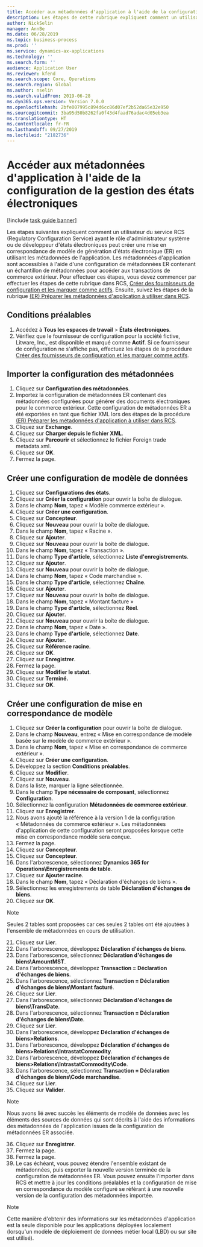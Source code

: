 ```yaml
---
title: Accéder aux métadonnées d'application à l'aide de la configuration de la gestion des états électroniques
description: Les étapes de cette rubrique expliquent comment un utilisateur du service RCS (Regulatory Configuration Service) peut créer une mise en correspondance de modèle de génération d'états électroniques (ER) à l'aide des métadonnées de Finance and Operations.
author: NickSelin
manager: AnnBe
ms.date: 06/28/2019
ms.topic: business-process
ms.prod: ''
ms.service: dynamics-ax-applications
ms.technology: ''
ms.search.form: ''
audience: Application User
ms.reviewer: kfend
ms.search.scope: Core, Operations
ms.search.region: Global
ms.author: nselin
ms.search.validFrom: 2019-06-28
ms.dyn365.ops.version: Version 7.0.0
ms.openlocfilehash: 2bfe007995c894d6cc86d07ef2b52da65e32e950
ms.sourcegitcommit: 3ba95d50b8262fa0f43d4faad76adac4d05eb3ea
ms.translationtype: HT
ms.contentlocale: fr-FR
ms.lasthandoff: 09/27/2019
ms.locfileid: "2182736"
---
```

# <a name="access-application-metadata-by-using-er-configuration"></a>Accéder aux métadonnées d'application à l'aide de la configuration de la gestion des états électroniques

[!include [task guide banner](../../includes/task-guide-banner.md)]

Les étapes suivantes expliquent comment un utilisateur du service RCS (Regulatory Configuration Service) ayant le rôle d'administrateur système ou de développeur d'états électroniques peut créer une mise en correspondance de modèle de génération d'états électronique (ER) en utilisant les métadonnées de l'application. Les métadonnées d'application sont accessibles à l'aide d'une configuration de métadonnées ER contenant un échantillon de métadonnées pour accéder aux transactions de commerce extérieur. Pour effectuer ces étapes, vous devez commencer par effectuer les étapes de cette rubrique dans RCS, [Créer des fournisseurs de configuration et les marquer comme actifs](er-configuration-provider-mark-it-active-2016-11.md). Ensuite, suivez les étapes de la rubrique [(ER) Préparer les métadonnées d'application à utiliser dans RCS](prepare-application-metadata-rcs.md).

## <a name="prerequisites"></a>Conditions préalables
1. Accédez à **Tous les espaces de travail** > **États électroniques**. 
2. Vérifiez que le fournisseur de configuration pour la société fictive, Litware, Inc., est disponible et marqué comme **Actif**. Si ce fournisseur de configuration ne s'affiche pas, effectuez les étapes de la procédure [Créer des fournisseurs de configuration et les marquer comme actifs](er-configuration-provider-mark-it-active-2016-11.md). 

## <a name="import-metadata-configuration"></a>Importer la configuration des métadonnées 
1. Cliquez sur **Configuration des métadonnées**. 
2. Importez la configuration de métadonnées ER contenant des métadonnées configurées pour générer des documents électroniques pour le commerce extérieur. Cette configuration de métadonnées ER a été exportées en tant que fichier XML lors des étapes de la procédure [(ER) Préparer les métadonnées d'application à utiliser dans RCS](prepare-application-metadata-rcs.md). 
3. Cliquez sur **Exchange**. 
4. Cliquez sur **Charger depuis le fichier XML**. 
5. Cliquez sur **Parcourir** et sélectionnez le fichier Foreign trade metadata.xml. 
6. Cliquez sur **OK**. 
7. Fermez la page. 

## <a name="create-data-model-configuration"></a>Créer une configuration de modèle de données
1. Cliquez sur **Configurations des états**. 
2. Cliquez sur **Créer la configuration** pour ouvrir la boîte de dialogue. 
3. Dans le champ **Nom**, tapez « Modèle commerce extérieur ». 
4. Cliquez sur **Créer une configuration**. 
5. Cliquez sur **Concepteur**. 
6. Cliquez sur **Nouveau** pour ouvrir la boîte de dialogue. 
7. Dans le champ **Nom**, tapez « Racine ». 
8. Cliquez sur **Ajouter**. 
9. Cliquez sur **Nouveau** pour ouvrir la boîte de dialogue. 
10. Dans le champ **Nom**, tapez « Transaction ». 
11. Dans le champ **Type d'article**, sélectionnez **Liste d'enregistrements**. 
12. Cliquez sur **Ajouter**. 
13. Cliquez sur **Nouveau** pour ouvrir la boîte de dialogue. 
14. Dans le champ **Nom**, tapez « Code marchandise ». 
15. Dans le champ **Type d'article**, sélectionnez **Chaîne**. 
16. Cliquez sur **Ajouter**. 
17. Cliquez sur **Nouveau** pour ouvrir la boîte de dialogue. 
18. Dans le champ **Nom**, tapez « Montant facture » 
19. Dans le champ **Type d'article**, sélectionnez **Réel**. 
20. Cliquez sur **Ajouter**. 
21. Cliquez sur **Nouveau** pour ouvrir la boîte de dialogue. 
22. Dans le champ **Nom**, tapez « Date ». 
23. Dans le champ **Type d'article**, sélectionnez **Date**. 
24. Cliquez sur **Ajouter**. 
25. Cliquez sur **Référence racine**. 
26. Cliquez sur **OK**. 
27. Cliquez sur **Enregistrer**. 
28. Fermez la page. 
29. Cliquez sur **Modifier le statut**. 
30. Cliquez sur **Terminé.** 
31. Cliquez sur **OK**. 

## <a name="create-model-mapping-configuration"></a>Créer une configuration de mise en correspondance de modèle 
1. Cliquez sur **Créer la configuration** pour ouvrir la boîte de dialogue. 
2. Dans le champ **Nouveau**, entrez « Mise en correspondance de modèle basée sur le modèle de commerce extérieur ». 
3. Dans le champ **Nom**, tapez « Mise en correspondance de commerce extérieur ». 
4. Cliquez sur **Créer une configuration**. 
5. Développez la section **Conditions préalables**. 
6. Cliquez sur **Modifier**. 
7. Cliquez sur **Nouveau**. 
8. Dans la liste, marquer la ligne sélectionnée. 
9. Dans le champ **Type nécessaire de composant**, sélectionnez **Configuration**. 
10. Sélectionnez la configuration **Métadonnées de commerce extérieur**. 
11. Cliquez sur **Enregistrer**. 
12. Nous avons ajouté la référence à la version 1 de la configuration « Métadonnées de commerce extérieur ». Les métadonnées d'application de cette configuration seront proposées lorsque cette mise en correspondance modèle sera conçue. 
13. Fermez la page. 
14. Cliquez sur **Concepteur**. 
15. Cliquez sur **Concepteur**. 
16. Dans l'arborescence, sélectionnez **Dynamics 365 for Operations\Enregistrements de table**. 
17. Cliquez sur **Ajouter racine**. 
18. Dans le champ **Nom**, tapez « Déclaration d'échanges de biens ». 
19. Sélectionnez les enregistrements de table **Déclaration d'échanges de biens**. 
20. Cliquez sur **OK**. 

> [!NOTE]
> Seules 2 tables sont proposées car ces seules 2 tables ont été ajoutées à l'ensemble de métadonnées en cours de utilisation. 

21. Cliquez sur **Lier**. 
22. Dans l'arborescence, développez **Déclaration d'échanges de biens**. 
23. Dans l'arborescence, sélectionnez **Déclaration d'échanges de biens\AmountMST**. 
24. Dans l'arborescence, développez **Transaction = Déclaration d'échanges de biens**. 
25. Dans l'arborescence, sélectionnez **Transaction = Déclaration d'échanges de biens\Montant facturé**. 
26. Cliquez sur **Lier**. 
27. Dans l'arborescence, sélectionnez **Déclaration d'échanges de biens\TransDate**. 
28. Dans l'arborescence, sélectionnez **Transaction = Déclaration d'échanges de biens\Date**. 
29. Cliquez sur **Lier**. 
30. Dans l'arborescence, développez **Déclaration d'échanges de biens\>Relations**. 
31. Dans l'arborescence, développez **Déclaration d'échanges de biens\>Relations\IntrastatCommodity**. 
32. Dans l'arborescence, développez **Déclaration d'échanges de biens\>Relations\IntrastatCommodity\Code**. 
33. Dans l'arborescence, sélectionnez **Transaction = Déclaration d'échanges de biens\Code marchandise**. 
34. Cliquez sur **Lier**. 
35. Cliquez sur **Valider**. 

> [!NOTE]
> Nous avons lié avec succès les éléments de modèle de données avec les éléments des sources de données qui sont décrits à l'aide des informations des métadonnées de l'application issues de la configuration de métadonnées ER associée. 
36. Cliquez sur **Enregistrer**. 
37. Fermez la page. 
38. Fermez la page. 
39. Le cas échéant, vous pouvez étendre l'ensemble existant de métadonnées, puis exporter la nouvelle version terminée de la configuration de métadonnées ER. Vous pouvez ensuite l'importer dans RCS et mettre à jour les conditions préalables et la configuration de mise en correspondance du modèle configuré se référant à une nouvelle version de la configuration des métadonnées importée. 

> [!NOTE]
> Cette manière d'obtenir des informations sur les métadonnées d'application est la seule disponible pour les applications déployées localement (lorsqu'un modèle de déploiement de données métier local (LBD) ou sur site est utilisé).
        
